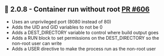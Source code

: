 ## 🐳 2.0.8 - Container run without root [PR #606](https://github.com/Lissy93/dashy/pull/606)
- Uses an unprivileged port (8080 instead of 80)
- Adds the UID and GID variables to not be 0
- Adds a DEST_DIRECTORY variable to control where build output goes
- Adds a RUN block to set permissions on the DEST_DIRECTORY so the non-root user can write
- Adds a USER directive to make the process run as the non-root user
